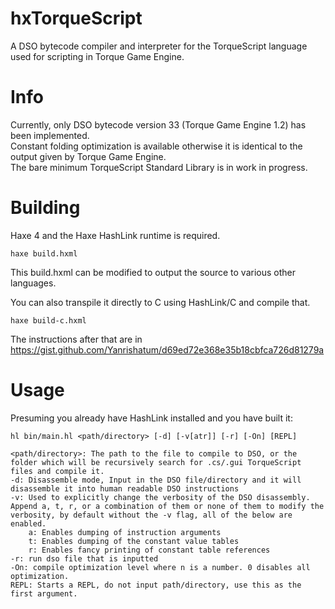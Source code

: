 # hxTorqueScript
A DSO bytecode compiler and interpreter for the TorqueScript language used for scripting in Torque Game Engine.  


# Info
Currently, only DSO bytecode version 33 (Torque Game Engine 1.2) has been implemented.  
Constant folding optimization is available otherwise it is identical to the output given by Torque Game Engine.  
The bare minimum TorqueScript Standard Library is in work in progress.

# Building
Haxe 4 and the Haxe HashLink runtime is required.
```
haxe build.hxml
```
This build.hxml can be modified to output the source to various other languages.

You can also transpile it directly to C using HashLink/C and compile that.
```
haxe build-c.hxml
```
The instructions after that are in https://gist.github.com/Yanrishatum/d69ed72e368e35b18cbfca726d81279a

# Usage
Presuming you already have HashLink installed and you have built it:
```
hl bin/main.hl <path/directory> [-d] [-v[atr]] [-r] [-On] [REPL]

<path/directory>: The path to the file to compile to DSO, or the folder which will be recursively search for .cs/.gui TorqueScript files and compile it.
-d: Disassemble mode, Input in the DSO file/directory and it will disassemble it into human readable DSO instructions
-v: Used to explicitly change the verbosity of the DSO disassembly. Append a, t, r, or a combination of them or none of them to modify the verbosity, by default without the -v flag, all of the below are enabled.
    a: Enables dumping of instruction arguments
    t: Enables dumping of the constant value tables
    r: Enables fancy printing of constant table references
-r: run dso file that is inputted
-On: compile optimization level where n is a number. 0 disables all optimization.
REPL: Starts a REPL, do not input path/directory, use this as the first argument.
```